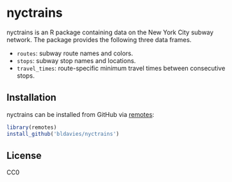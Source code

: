 # nyctrains

nyctrains is an R package containing data on the New York City subway network.
The package provides the following three data frames.

* `routes`: subway route names and colors.
* `stops`: subway stop names and locations.
* `travel_times`: route-specific minimum travel times between consecutive stops.

## Installation

nyctrains can be installed from GitHub via [remotes](https://github.com/r-lib/remotes):

```r
library(remotes)
install_github('bldavies/nyctrains')
```

## License

CC0
